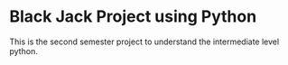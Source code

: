 # Black Jack Project using Python

This is the second semester project to understand the intermediate level python.
